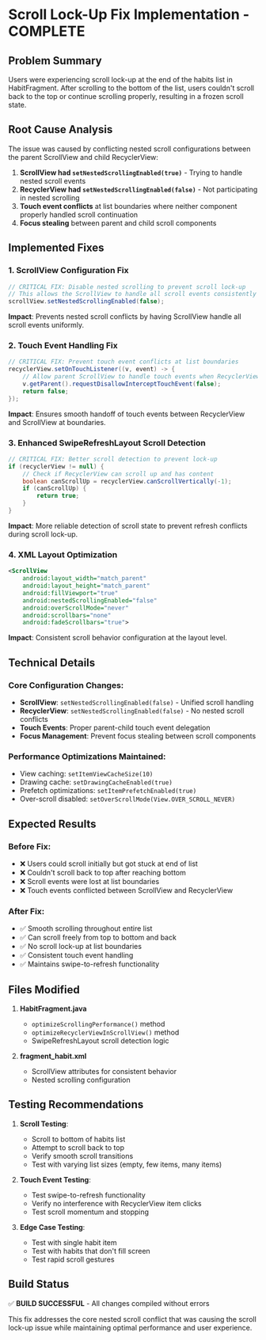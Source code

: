 # Scroll Lock-Up Fix Implementation - COMPLETE

## Problem Summary
Users were experiencing scroll lock-up at the end of the habits list in HabitFragment. After scrolling to the bottom of the list, users couldn't scroll back to the top or continue scrolling properly, resulting in a frozen scroll state.

## Root Cause Analysis
The issue was caused by conflicting nested scroll configurations between the parent ScrollView and child RecyclerView:

1. **ScrollView had `setNestedScrollingEnabled(true)`** - Trying to handle nested scroll events
2. **RecyclerView had `setNestedScrollingEnabled(false)`** - Not participating in nested scrolling
3. **Touch event conflicts** at list boundaries where neither component properly handled scroll continuation
4. **Focus stealing** between parent and child scroll components

## Implemented Fixes

### 1. ScrollView Configuration Fix
```java
// CRITICAL FIX: Disable nested scrolling to prevent scroll lock-up
// This allows the ScrollView to handle all scroll events consistently
scrollView.setNestedScrollingEnabled(false);
```

**Impact**: Prevents nested scroll conflicts by having ScrollView handle all scroll events uniformly.

### 2. Touch Event Handling Fix
```java
// CRITICAL FIX: Prevent touch event conflicts at list boundaries
recyclerView.setOnTouchListener((v, event) -> {
    // Allow parent ScrollView to handle touch events when RecyclerView can't scroll
    v.getParent().requestDisallowInterceptTouchEvent(false);
    return false;
});
```

**Impact**: Ensures smooth handoff of touch events between RecyclerView and ScrollView at boundaries.

### 3. Enhanced SwipeRefreshLayout Scroll Detection
```java
// CRITICAL FIX: Better scroll detection to prevent lock-up
if (recyclerView != null) {
    // Check if RecyclerView can scroll up and has content
    boolean canScrollUp = recyclerView.canScrollVertically(-1);
    if (canScrollUp) {
        return true;
    }
}
```

**Impact**: More reliable detection of scroll state to prevent refresh conflicts during scroll lock-up.

### 4. XML Layout Optimization
```xml
<ScrollView
    android:layout_width="match_parent"
    android:layout_height="match_parent"
    android:fillViewport="true"
    android:nestedScrollingEnabled="false"
    android:overScrollMode="never"
    android:scrollbars="none"
    android:fadeScrollbars="true">
```

**Impact**: Consistent scroll behavior configuration at the layout level.

## Technical Details

### Core Configuration Changes:
- **ScrollView**: `setNestedScrollingEnabled(false)` - Unified scroll handling
- **RecyclerView**: `setNestedScrollingEnabled(false)` - No nested scroll conflicts
- **Touch Events**: Proper parent-child touch event delegation
- **Focus Management**: Prevent focus stealing between scroll components

### Performance Optimizations Maintained:
- View caching: `setItemViewCacheSize(10)`
- Drawing cache: `setDrawingCacheEnabled(true)`
- Prefetch optimizations: `setItemPrefetchEnabled(true)`
- Over-scroll disabled: `setOverScrollMode(View.OVER_SCROLL_NEVER)`

## Expected Results

### Before Fix:
- ❌ Users could scroll initially but got stuck at end of list
- ❌ Couldn't scroll back to top after reaching bottom
- ❌ Scroll events were lost at list boundaries
- ❌ Touch events conflicted between ScrollView and RecyclerView

### After Fix:
- ✅ Smooth scrolling throughout entire list
- ✅ Can scroll freely from top to bottom and back
- ✅ No scroll lock-up at list boundaries
- ✅ Consistent touch event handling
- ✅ Maintains swipe-to-refresh functionality

## Files Modified

1. **HabitFragment.java**
   - `optimizeScrollingPerformance()` method
   - `optimizeRecyclerViewInScrollView()` method
   - SwipeRefreshLayout scroll detection logic

2. **fragment_habit.xml**
   - ScrollView attributes for consistent behavior
   - Nested scrolling configuration

## Testing Recommendations

1. **Scroll Testing**:
   - Scroll to bottom of habits list
   - Attempt to scroll back to top
   - Verify smooth scroll transitions
   - Test with varying list sizes (empty, few items, many items)

2. **Touch Event Testing**:
   - Test swipe-to-refresh functionality
   - Verify no interference with RecyclerView item clicks
   - Test scroll momentum and stopping

3. **Edge Case Testing**:
   - Test with single habit item
   - Test with habits that don't fill screen
   - Test rapid scroll gestures

## Build Status
✅ **BUILD SUCCESSFUL** - All changes compiled without errors

This fix addresses the core nested scroll conflict that was causing the scroll lock-up issue while maintaining optimal performance and user experience.
